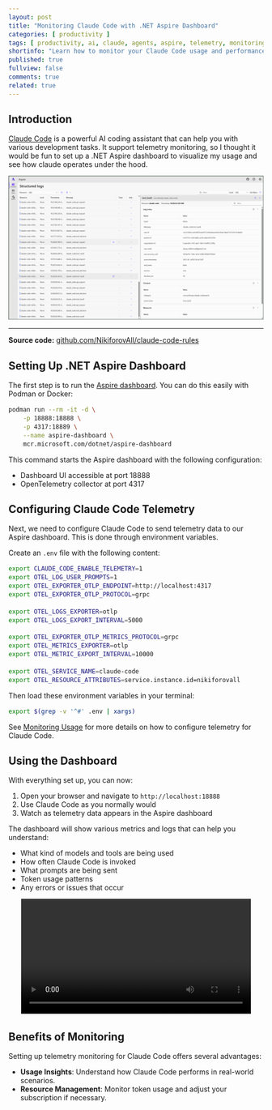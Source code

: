 ```yaml
---
layout: post
title: "Monitoring Claude Code with .NET Aspire Dashboard"
categories: [ productivity ]
tags: [ productivity, ai, claude, agents, aspire, telemetry, monitoring ]
shortinfo: "Learn how to monitor your Claude Code usage and performance with .NET Aspire dashboard."
published: true
fullview: false
comments: true
related: true
---
```


## Introduction

[Claude Code](https://www.anthropic.com/claude-code) is a powerful AI coding assistant that can help you with various development tasks. It support telemetry monitoring, so I thought it would be fun to set up a .NET Aspire dashboard to visualize my usage and see how claude operates under the hood.

<center><img src="/assets/claude-code/logs-claude-code.png" /></center>

---

**Source code:** [github.com/NikiforovAll/claude-code-rules](https://github.com/NikiforovAll/claude-code-rules)

## Setting Up .NET Aspire Dashboard

The first step is to run the [Aspire dashboard](https://learn.microsoft.com/en-us/dotnet/aspire/fundamentals/dashboard/standalone). You can do this easily with Podman or Docker:

```bash
podman run --rm -it -d \
    -p 18888:18888 \
    -p 4317:18889 \
    --name aspire-dashboard \
    mcr.microsoft.com/dotnet/aspire-dashboard
```

This command starts the Aspire dashboard with the following configuration:

- Dashboard UI accessible at port 18888
- OpenTelemetry collector at port 4317

## Configuring Claude Code Telemetry

Next, we need to configure Claude Code to send telemetry data to our Aspire dashboard. This is done through environment variables.

Create an `.env` file with the following content:

```bash
export CLAUDE_CODE_ENABLE_TELEMETRY=1
export OTEL_LOG_USER_PROMPTS=1
export OTEL_EXPORTER_OTLP_ENDPOINT=http://localhost:4317
export OTEL_EXPORTER_OTLP_PROTOCOL=grpc

export OTEL_LOGS_EXPORTER=otlp
export OTEL_LOGS_EXPORT_INTERVAL=5000

export OTEL_EXPORTER_OTLP_METRICS_PROTOCOL=grpc
export OTEL_METRICS_EXPORTER=otlp
export OTEL_METRIC_EXPORT_INTERVAL=10000

export OTEL_SERVICE_NAME=claude-code
export OTEL_RESOURCE_ATTRIBUTES=service.instance.id=nikiforovall
```

Then load these environment variables in your terminal:

```bash
export $(grep -v '^#' .env | xargs)
```

See [Monitoring Usage](https://docs.anthropic.com/en/docs/claude-code/monitoring-usage) for more details on how to configure telemetry for Claude Code.

## Using the Dashboard

With everything set up, you can now:

1. Open your browser and navigate to `http://localhost:18888`
2. Use Claude Code as you normally would
3. Watch as telemetry data appears in the Aspire dashboard

The dashboard will show various metrics and logs that can help you understand:

- What kind of models and tools are being used
- How often Claude Code is invoked
- What prompts are being sent
- Token usage patterns
- Any errors or issues that occur

<center>
    <video src="https://github.com/user-attachments/assets/d145afcd-a562-4c6c-8589-78d2439a2290"
        width="90%"
        controls="controls" />
</center>

## Benefits of Monitoring

Setting up telemetry monitoring for Claude Code offers several advantages:

- **Usage Insights**: Understand how Claude Code performs in real-world scenarios.
- **Resource Management**: Monitor token usage and adjust your subscription if necessary.
